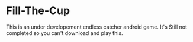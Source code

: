 # Fill-The-Cup
This is an under developement endless catcher android game.
It's Still not completed so you can't download and play this.
